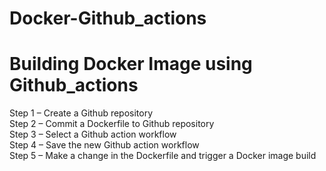 # Docker-Github_actions
# Building Docker Image using Github_actions


Step 1 – Create a Github repository<br>
Step 2 – Commit a Dockerfile to Github repository<br>
Step 3 – Select a Github action workflow<br>
Step 4 – Save the new Github action workflow<br>
Step 5 – Make a change in the Dockerfile and trigger a Docker image build<br>

